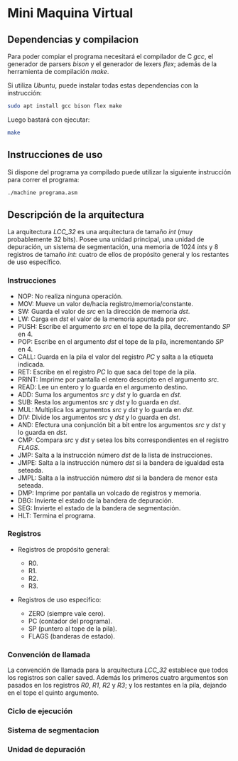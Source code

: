 # Mini Maquina Virtual #

## Dependencias y compilacion ##

Para poder compiar el programa necesitará el compilador de C *gcc*, el
generador de parsers *bison* y el generador de lexers *flex*; además de la
herramienta de compilación *make*.

Si utiliza *Ubuntu*, puede instalar todas estas dependencias con la
instrucción:

```bash
sudo apt install gcc bison flex make
```

Luego bastará con ejecutar:

```bash
make
```

## Instrucciones de uso ##

Si dispone del programa ya compilado puede utilizar la siguiente instrucción
para correr el programa:

```bash
./machine programa.asm
```

## Descripción de la arquitectura ##

La arquitectura *LCC_32* es una arquitectura de tamaño *int* (muy probablemente
32 bits). Posee una unidad principal, una unidad de depuración, un sistema de
segmentación, una memoria de 1024 *ints* y 8 registros de tamaño *int*: cuatro
de ellos de propósito general y los restantes de uso específico.

### Instrucciones ###

* NOP: No realiza ninguna operación.
* MOV: Mueve un valor de/hacia registro/memoria/constante.
* SW: Guarda el valor de *src* en la dirección de memoria *dst*.
* LW: Carga en *dst* el valor de la memoria apuntada por *src*.
* PUSH: Escribe el argumento *src* en el tope de la pila, decrementando *SP* en 4.
* POP: Escribe en el argumento *dst* el tope de la pila, incrementando *SP* en 4.
* CALL: Guarda en la pila el valor del registro *PC* y salta a la etiqueta indicada.
* RET: Escribe en el registro *PC* lo que saca del tope de la pila.
* PRINT: Imprime por pantalla el entero descripto en el argumento *src*.
* READ: Lee un entero y lo guarda en el argumento destino.
* ADD: Suma los argumentos *src* y *dst* y lo guarda en *dst*.
* SUB: Resta los argumentos *src* y *dst* y lo guarda en *dst*.
* MUL: Multiplica los argumentos *src* y *dst* y lo guarda en *dst*.
* DIV: Divide los argumentos *src* y *dst* y lo guarda en *dst*.
* AND: Efectura una conjunción bit a bit entre los argumentos *src* y *dst* y lo guarda en *dst*.
* CMP: Compara *src* y *dst* y setea los bits correspondientes en el registro *FLAGS*.
* JMP: Salta a la instrucción número *dst* de la lista de instrucciones.
* JMPE: Salta a la instrucción número *dst* si la bandera de igualdad esta seteada.
* JMPL: Salta a la instrucción número *dst* si la bandera de menor esta seteada.
* DMP: Imprime por pantalla un volcado de registros y memoria.
* DBG: Invierte el estado de la bandera de depuración.
* SEG: Invierte el estado de la bandera de segmentación.
* HLT: Termina el programa.

### Registros ###

* Registros de propósito general:
  * R0.
  * R1.
  * R2.
  * R3.

* Registros de uso especifico:
  * ZERO (siempre vale cero).
  * PC (contador del programa).
  * SP (puntero al tope de la pila).
  * FLAGS (banderas de estado).

### Convención de llamada ###

La convención de llamada para la arquitectura *LCC_32* establece que todos los
registros son caller saved. Además los primeros cuatro argumentos son pasados
en los registros *R0*, *R1*, *R2* y *R3*; y los restantes en la pila, dejando
en el tope el quinto argumento.

### Ciclo de ejecución ###

### Sistema de segmentacion ###

### Unidad de depuración ###
